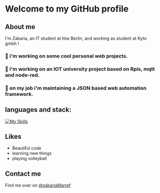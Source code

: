 # Welcome to my GitHub profile

## About me
I'm Zakaria, an IT student at htw Berlin, and working as student at Kyto gmbh ! 

###  🧶 i'm working on some cool personal web projects.
###  🧶 i'm working on an IOT university project based on Rpis, mqtt and node-red.
###  🍿 on my job i'm maintaining a JSON based web automation framework.

 ## languages and stack: 
[![My Skills](https://skillicons.dev/icons?i=js,python,git,react,postgres,flutter,linux,docker&perline=3)](https://skillicons.dev)

## Likes
* Beautiful code
* learning new things
* playing volleyball


## Contact me
Find me over on  [@zakariaMarref](https://www.linkedin.com/in/zakariamarref/)
